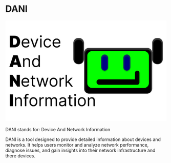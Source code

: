 # DANI
![DANI Logo](DANI.png)

DANI stands for:
Device And Network Information

DANI is a tool designed to provide detailed information about devices and networks. It helps users monitor and analyze network performance, diagnose issues, and gain insights into their network infrastructure and there devices.
